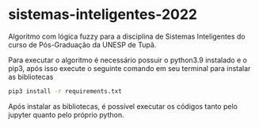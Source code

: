 # sistemas-inteligentes-2022
Algoritmo com lógica fuzzy para a disciplina de Sistemas Inteligentes do curso de Pós-Graduação da UNESP de Tupã.

Para executar o algoritmo é necessário possuir o python3.9 instalado e o pip3, após isso execute o seguinte comando em seu terminal para instalar as bibliotecas

``` sh
pip3 install -r requirements.txt
```

Após instalar as bibliotecas, é possível executar os códigos tanto pelo jupyter quanto pelo próprio python.

